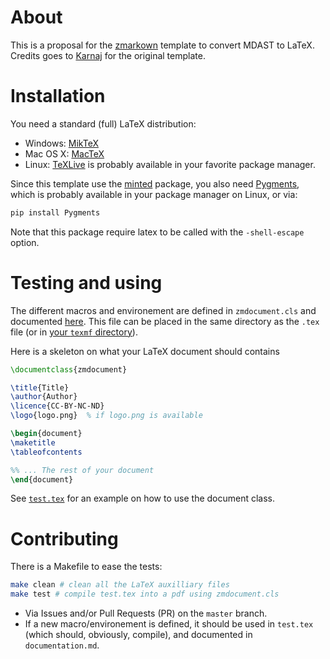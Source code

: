 # About

This is a proposal for the [zmarkown](https://github.com/zestedesavoir/zmarkdown) template to convert MDAST to LaTeX. 
Credits goes to [Karnaj](https://zestedesavoir.com/forums/sujet/8699/experts-latex-zeste-de-savoir-a-besoin-de-vous/?page=2#p151726) for the original template.

# Installation

You need a standard (full) LaTeX distribution:

+ Windows: [MikTeX](https://miktex.org/download)
+ Mac OS X: [MacTeX](https://www.tug.org/mactex/mactex-download.html)
+ Linux: [TeXLive](https://tug.org/texlive/) is probably available in your favorite package manager. 

Since this template use the [minted](https://github.com/gpoore/minted/) package, you also need [Pygments](http://pygments.org/), which is probably available in your package manager on Linux, or via:

```bash
pip install Pygments
```

Note that this package require latex to be called with the `-shell-escape` option.

# Testing and using

The different macros and environement are defined in `zmdocument.cls` and documented [here](./documentation.md). 
This file can be placed in the same directory as the `.tex` file (or in [your `texmf` directory](http://www.math.illinois.edu/~ajh/tex/tips-customstyles.html)).

Here is a skeleton on what your LaTeX document should contains

```latex
\documentclass{zmdocument}

\title{Title}
\author{Author}
\licence{CC-BY-NC-ND}
\logo{logo.png}  % if logo.png is available

\begin{document}
\maketitle
\tableofcontents

%% ... The rest of your document
\end{document}
```

See [`test.tex`](./test.tex) for an example on how to use the document class.


# Contributing

There is a Makefile to ease the tests:

```bash
make clean # clean all the LaTeX auxilliary files
make test # compile test.tex into a pdf using zmdocument.cls
```

+ Via Issues and/or Pull Requests (PR) on the `master` branch.
+ If a new macro/environement is defined, it should be used in `test.tex` (which should, obviously, compile), and documented in `documentation.md`.
